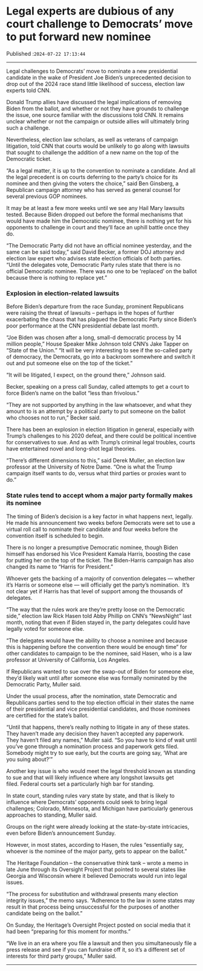 # Legal experts are dubious of any court challenge to Democrats’ move to put forward new nominee

Published :`2024-07-22 17:13:44`

---

Legal challenges to Democrats’ move to nominate a new presidential candidate in the wake of President Joe Biden’s unprecedented decision to drop out of the 2024 race stand little likelihood of success, election law experts told CNN.

Donald Trump allies have discussed the legal implications of removing Biden from the ballot, and whether or not they have grounds to challenge the issue, one source familiar with the discussions told CNN. It remains unclear whether or not the campaign or outside allies will ultimately bring such a challenge.

Nevertheless, election law scholars, as well as veterans of campaign litigation, told CNN that courts would be unlikely to go along with lawsuits that sought to challenge the addition of a new name on the top of the Democratic ticket.

“As a legal matter, it is up to the convention to nominate a candidate. And all the legal precedent is on courts deferring to the party’s choice for its nominee and then giving the voters the choice,” said Ben Ginsberg, a Republican campaign attorney who has served as general counsel for several previous GOP nominees.

It may be at least a few more weeks until we see any Hail Mary lawsuits tested. Because Biden dropped out before the formal mechanisms that would have made him the Democratic nominee, there is nothing yet for his opponents to challenge in court and they’ll face an uphill battle once they do.

“The Democratic Party did not have an official nominee yesterday, and the same can be said today,” said David Becker, a former DOJ attorney and election law expert who advises state election officials of both parties. “Until the delegates vote, Democratic Party rules state that there is no official Democratic nominee. There was no one to be ‘replaced’ on the ballot because there is nothing to replace yet.”

### Explosion in election-related lawsuits

Before Biden’s departure from the race Sunday, prominent Republicans were raising the threat of lawsuits – perhaps in the hopes of further exacerbating the chaos that has plagued the Democratic Party since Biden’s poor performance at the CNN presidential debate last month.

“Joe Biden was chosen after a long, small-d democratic process by 14 million people,” House Speaker Mike Johnson told CNN’s Jake Tapper on “State of the Union.” “It will be very interesting to see if the so-called party of democracy, the Democrats, go into a backroom somewhere and switch it out and put someone else on the top of the ticket.”

“It will be litigated, I expect, on the ground there,” Johnson said.

Becker, speaking on a press call Sunday, called attempts to get a court to force Biden’s name on the ballot “less than frivolous.”

“They are not supported by anything in the law whatsoever, and what they amount to is an attempt by a political party to put someone on the ballot who chooses not to run,” Becker said.

There has been an explosion in election litigation in general, especially with Trump’s challenges to his 2020 defeat, and there could be political incentive for conservatives to sue. And as with Trump’s criminal legal troubles, courts have entertained novel and long-shot legal theories.

“There’s different dimensions to this,” said Derek Muller, an election law professor at the University of Notre Dame. “One is what the Trump campaign itself wants to do, versus what third parties or proxies want to do.”

### State rules tend to accept whom a major party formally makes its nominee

The timing of Biden’s decision is a key factor in what happens next, legally. He made his announcement two weeks before Democrats were set to use a virtual roll call to nominate their candidate and four weeks before the convention itself is scheduled to begin.

There is no longer a presumptive Democratic nominee, though Biden himself has endorsed his Vice President Kamala Harris, boosting the case for putting her on the top of the ticket. The Biden-Harris campaign has also changed its name to “Harris for President.”

Whoever gets the backing of a majority of convention delegates — whether it’s Harris or someone else — will officially get the party’s nomination.  It’s not clear yet if Harris has that level of support among the thousands of delegates.

“The way that the rules work are they’re pretty loose on the Democratic side,” election law Rick Hasen told Abby Phillip on CNN’s “NewsNight” last month, noting that even if Biden stayed in, the party delegates could have legally voted for someone else.

“The delegates would have the ability to choose a nominee and because this is happening before the convention there would be enough time” for other candidates to campaign to be the nominee, said Hasen, who is a law professor at University of California, Los Angeles.

If Republicans wanted to sue over the swap-out of Biden for someone else, they’d likely wait until after someone else was formally nominated by the Democratic Party, Muller said.

Under the usual process, after the nomination, state Democratic and Republicans parties send to the top election official in their states the name of their presidential and vice presidential candidates, and those nominees are certified for the state’s ballot.

“Until that happens, there’s really nothing to litigate in any of these states. They haven’t made any decision they haven’t accepted any paperwork. They haven’t filed any names,” Muller said. “So you have to kind of wait until you’ve gone through a nomination process and paperwork gets filed. Somebody might try to sue early, but the courts are going say, ‘What are you suing about?’”

Another key issue is who would meet the legal threshold known as standing to sue and that will likely influence where any longshot lawsuits get filed. Federal courts set a particularly high bar for standing.

In state court, standing rules vary state by state, and that is likely to influence where Democrats’ opponents could seek to bring legal challenges; Colorado, Minnesota, and Michigan have particularly generous approaches to standing, Muller said.

Groups on the right were already looking at the state-by-state intricacies, even before Biden’s announcement Sunday.

However, in most states, according to Hasen, the rules “essentially say, whoever is the nominee of the major party, gets to appear on the ballot.”

The Heritage Foundation – the conservative think tank – wrote a memo in late June through its Oversight Project that pointed to several states like Georgia and Wisconsin where it believed Democrats would run into legal issues.

“The process for substitution and withdrawal presents many election integrity issues,” the memo says. “Adherence to the law in some states may result in that process being unsuccessful for the purposes of another candidate being on the ballot.”

On Sunday, the Heritage’s Oversight Project posted on social media that it had been “preparing for this moment for months.”

“We live in an era where you file a lawsuit and then you simultaneously file a press release and see if you can fundraise off it, so it’s a different set of interests for third party groups,” Muller said.

---

